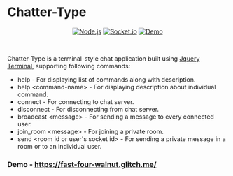 # Chatter-Type

<div align = "center">

  [![Node.js](https://img.shields.io/badge/Node.js-green?style=flat-square)](https://nodejs.org/en/)
  [![Socket.io](https://img.shields.io/badge/Socket.IO-white?style=flat-square)](https://socket.io/)
  [![Demo](https://img.shields.io/badge/Demo-purple?style=flat-square)](https://fast-four-walnut.glitch.me/)
</div><br>

Chatter-Type is a terminal-style chat application built using <a href="https://terminal.jcubic.pl/">Jquery Terminal</a>, supporting following commands:

- help - For displaying list of commands along with description.
- help \<command-name> - For displaying description about individual command.
- connect - For connecting to chat server.
- disconnect - For disconnecting from chat server.
- broadcast \<message> - For sending a message to every connected user.
- join_room \<message> - For joining a private room.
- send \<room id or user's socket id> - For sending a private message in a room or to an individual user.

### Demo - https://fast-four-walnut.glitch.me/
